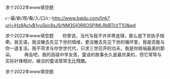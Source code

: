 求个2022年www填空题

👉最/新/观/看/入/口/👉http://www.baidu.com/link?url=jHz8AcivB1yuSpc8sJSrNM3GjOR6OSPiMLRbBTcVT1O&wd

求个2022年www填空题　　你曾说，当代与我不许并蒂连理，那么就下世执手相牵。我无语，我没辙去先见下世的情缘，更没辙去先见下世的循环里，我是否能与你一道复活。我不苛求与你世世代代，只求三世花开的功夫，我是你枝端最美的那朵。
　　再会吧，我的高级中学女孩，童话的故事长久是最优美的，但它常常与实际针锋相对，破没的童话常常无比残酷。


求个2022年www填空题
